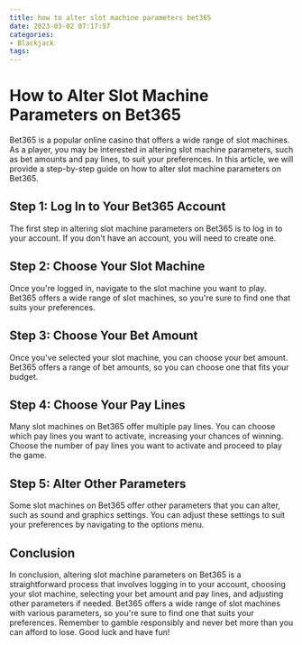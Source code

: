 ```yaml
---
title: how to alter slot machine parameters bet365
date: 2023-03-02 07:17:57
categories:
- Blackjack
tags:
---
```

# How to Alter Slot Machine Parameters on Bet365

Bet365 is a popular online casino that offers a wide range of slot machines. As a player, you may be interested in altering slot machine parameters, such as bet amounts and pay lines, to suit your preferences. In this article, we will provide a step-by-step guide on how to alter slot machine parameters on Bet365.

## Step 1: Log In to Your Bet365 Account

The first step in altering slot machine parameters on Bet365 is to log in to your account. If you don't have an account, you will need to create one.

## Step 2: Choose Your Slot Machine

Once you're logged in, navigate to the slot machine you want to play. Bet365 offers a wide range of slot machines, so you're sure to find one that suits your preferences.

## Step 3: Choose Your Bet Amount

Once you've selected your slot machine, you can choose your bet amount. Bet365 offers a range of bet amounts, so you can choose one that fits your budget.

## Step 4: Choose Your Pay Lines

Many slot machines on Bet365 offer multiple pay lines. You can choose which pay lines you want to activate, increasing your chances of winning. Choose the number of pay lines you want to activate and proceed to play the game.

## Step 5: Alter Other Parameters

Some slot machines on Bet365 offer other parameters that you can alter, such as sound and graphics settings. You can adjust these settings to suit your preferences by navigating to the options menu.

## Conclusion

In conclusion, altering slot machine parameters on Bet365 is a straightforward process that involves logging in to your account, choosing your slot machine, selecting your bet amount and pay lines, and adjusting other parameters if needed. Bet365 offers a wide range of slot machines with various parameters, so you're sure to find one that suits your preferences. Remember to gamble responsibly and never bet more than you can afford to lose. Good luck and have fun!